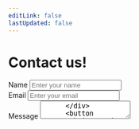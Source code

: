```yaml
---
editLink: false
lastUpdated: false
---
```

# Contact us!
<script setup>
  import Swal from 'sweetalert2'
  const onSubmit = async (event) => {
    event.preventDefault();

    const formData = new FormData(event.target);

    formData.append("access_key", import.meta.env.VITE_ACCESS_KEY);

    const response = await fetch("https://api.web3forms.com/submit", {
      method: "POST",
      body: formData
    });

    const data = await response.json();

    if (data.success) {
      event.target.reset();

      Swal.fire({
        title: "Thank you!",
        text: "Your message has been sent.",
        icon: "success"
      });
    } else {
      console.log("Error", data);

      Swal.fire({
        title: "Error!",
        text: "Something went wrong. If this issue persists, email us at seattlecomputingresourcing@gmail.com",
        icon: "error"
      });
    }
  };
</script>
<div>
  <section className="contact">
    <form @submit.prevent="onSubmit">
      <div className="input-box">
        <label>Name</label>
        <input
          type="text"
          className="field"
          placeholder="Enter your name"
          name="name"
          required
        />
      </div>
      <div className="input-box">
        <label>Email</label>
        <input
          type="text"
          className="field"
          placeholder="Enter your email"
          name="email"
          required
        />
      </div>
      <div className="input-box">
        <label>Message</label>
        <textarea
          type="text"
          className="field message"
          placeholder="Enter your message"
          name="message"
          required
        />
      </div>
      <button type="submit">Send Message</button>
    </form>
  </section>
</div>

<style>
  :root {
    --vp-c-text-light: #ffffff;
    --vp-c-bg-light: #222222; 
    --vp-c-text-dark: #222222; 
    --vp-c-bg-dark: #ffffff; 
    --vp-c-border-light: #333333;
    --vp-c-border-dark: #ffffff;
  }

  form h2 {
    font-size: 30px;
    text-align: center;
    color: var(--vp-c-text-dark);
  }

  .dark form h2 {
    color: var(--vp-c-text-light);
  }

  form .input-box {
    margin-top: 20px;
  }

  .input-box .field {
    color: var(--vp-c-text-dark);
    width: 100%;
    height: 50px;
    background: transparent;
    border: 1px solid var(--vp-c-border-light);
    outline: none;
    border-radius: 6px;
    padding: 15px;
    font-size: 16px;
    margin-top: 8px;
    transition: 0.5s;
  }

  .dark .input-box .field {
    color: var(--vp-c-text-light);
    border-color: var(--vp-c-border-dark);
  }

  .input-box .field.message {
    height: 200px;
    resize: none;
  }

  form button {
    width: 100%;
    height: 55px;
    background: var(--vp-c-text-dark);
    border: none;
    border-radius: 6px;
    cursor: pointer;
    font-size: 16px;
    color: var(--vp-c-bg-dark);
    font-weight: 500;
    margin-top: 25px;
  }

  .dark form button {
    background: var(--vp-c-text-light);
    color: var(--vp-c-bg-light);
  }
</style>